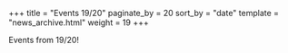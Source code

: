 +++
title = "Events 19/20"
paginate_by = 20
sort_by = "date"
template = "news_archive.html"
weight = 19
+++

Events from 19/20!
